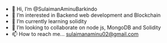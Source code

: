 - 👋 Hi, I’m @SulaimanAminuBarkindo
- 👀 I’m interested in Backend web development and Blockchain
- 🌱 I’m currently learning solidity
- 💞️ I’m looking to collaborate on node js, MongoDB and Solidity
- 📫 How to reach me... sulaimanaminu02@gmail.com

<!---
SulaimanAminuBarkindo/SulaimanAminuBarkindo is a ✨ special ✨ repository because its `README.md` (this file) appears on your GitHub profile.
You can click the Preview link to take a look at your changes.
--->
